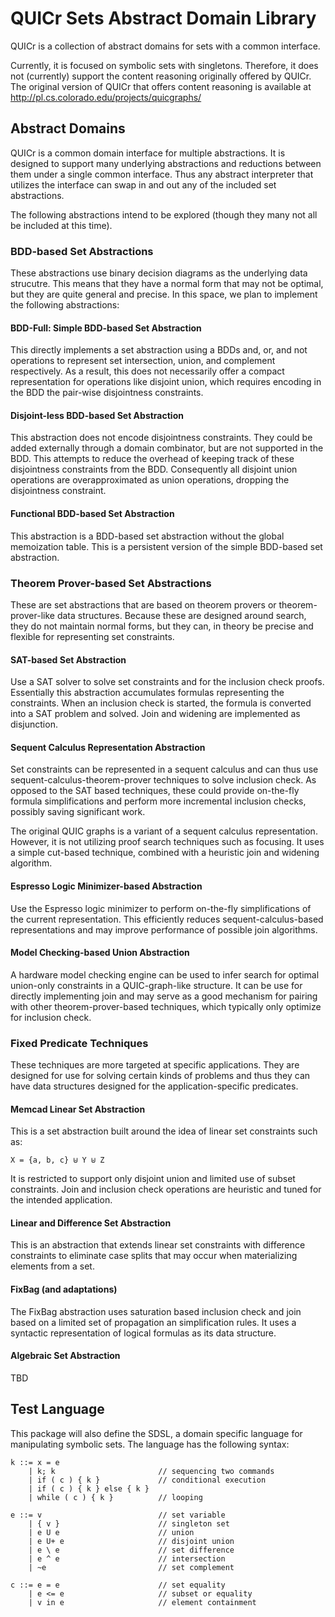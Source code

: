 # QUICr Sets Abstract Domain Library

QUICr is a collection of abstract domains for sets with a common interface.

Currently, it is focused on symbolic sets with singletons.  Therefore, it does
not (currently) support the content reasoning originally offered by QUICr.  The
original version of QUICr that offers content reasoning is available at
http://pl.cs.colorado.edu/projects/quicgraphs/


## Abstract Domains

QUICr is a common domain interface for multiple abstractions.  It is designed
to support many underlying abstractions and reductions between them under a
single common interface.  Thus any abstract interpreter that utilizes the
interface can swap in and out any of the included set abstractions.

The following abstractions intend to be explored (though they many not all be
included at this time).

### BDD-based Set Abstractions

These abstractions use binary decision diagrams as the underlying data
strucutre.  This means that they have a normal form that may not be optimal,
but they are quite general and precise.  In this space, we plan to implement
the following abstractions:

#### BDD-Full: Simple BDD-based Set Abstraction

This directly implements a set abstraction using a BDDs and, or, and not
operations to represent set intersection, union, and complement respectively.
As a result, this does not necessarily offer a compact representation for
operations like disjoint union, which requires encoding in the BDD the
pair-wise disjointness constraints.

#### Disjoint-less BDD-based Set Abstraction

This abstraction does not encode disjointness constraints.  They could be added
externally through a domain combinator, but are not supported in the BDD.  This
attempts to reduce the overhead of keeping track of these disjointness
constraints from the BDD.  Consequently all disjoint union operations are
overapproximated as union operations, dropping the disjointness constraint.

#### Functional BDD-based Set Abstraction

This abstraction is a BDD-based set abstraction without the global memoization
table.  This is a persistent version of the simple BDD-based set abstraction.

### Theorem Prover-based Set Abstractions

These are set abstractions that are based on theorem provers or
theorem-prover-like data structures.  Because these are designed around search,
they do not maintain normal forms, but they can, in theory be precise and
flexible for representing set constraints.


#### SAT-based Set Abstraction

Use a SAT solver to solve set constraints and for the inclusion check proofs.
Essentially this abstraction accumulates formulas representing the constraints.
When an inclusion check is started, the formula is converted into a SAT problem
and solved.  Join and widening are implemented as disjunction.

#### Sequent Calculus Representation Abstraction

Set constraints can be represented in a sequent calculus and can thus use
sequent-calculus-theorem-prover techniques to solve inclusion check.  As
opposed to the SAT based techniques, these could provide on-the-fly formula
simplifications and perform more incremental inclusion checks, possibly saving
significant work.

The original QUIC graphs is a variant of a sequent calculus representation.
However, it is not utilizing proof search techniques such as focusing.  It uses
a simple cut-based technique, combined with a heuristic join and widening
algorithm.

#### Espresso Logic Minimizer-based Abstraction

Use the Espresso logic minimizer to perform on-the-fly simplifications of the
current representation.  This efficiently reduces sequent-calculus-based
representations and may improve performance of possible join algorithms.

#### Model Checking-based Union Abstraction

A hardware model checking engine can be used to infer search for optimal
union-only constraints in a QUIC-graph-like structure.  It can be use for
directly implementing join and may serve as a good mechanism for pairing with
other theorem-prover-based techniques, which typically only optimize for
inclusion check.

### Fixed Predicate Techniques

These techniques are more targeted at specific applications.  They are designed
for use for solving certain kinds of problems and thus they can have data
structures designed for the application-specific predicates.

#### Memcad Linear Set Abstraction

This is a set abstraction built around the idea of linear set constraints such
as:

```
X = {a, b, c} ⊎ Y ⊎ Z
```

It is restricted to support only disjoint union and limited use of subset
constraints.  Join and inclusion check operations are heuristic and tuned for
the intended application.

#### Linear and Difference Set Abstraction

This is an abstraction that extends linear set constraints with difference
constraints to eliminate case splits that may occur when materializing elements
from a set.

#### FixBag (and adaptations)

The FixBag abstraction uses saturation based inclusion check and join based on
a limited set of propagation an simplification rules.  It uses a syntactic
representation of logical formulas as its data structure.

#### Algebraic Set Abstraction

TBD

## Test Language

This package will also define the SDSL, a domain specific language for
manipulating symbolic sets.  The language has the following syntax:

```
k ::= x = e
    | k; k                       // sequencing two commands
    | if ( c ) { k }             // conditional execution
    | if ( c ) { k } else { k }
    | while ( c ) { k }          // looping

e ::= v                          // set variable
    | { v }                      // singleton set
    | e U e                      // union
    | e U+ e                     // disjoint union
    | e \ e                      // set difference
    | e ^ e                      // intersection
    | ~e                         // set complement

c ::= e = e                      // set equality
    | e <= e                     // subset or equality
    | v in e                     // element containment
```
